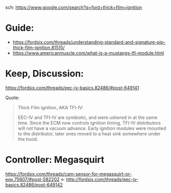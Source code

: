 sch: https://www.google.com/search?q=ford+thick+film+ignition

# Guide:
- https://fordsix.com/threads/understanding-standard-and-signature-pip-thick-film-ignition.81515/
- https://www.americanmuscle.com/what-is-a-mustangs-tfi-module.html

# Keep, Discussion:
https://fordsix.com/threads/eec-iv-basics.82486/#post-649141

Quote:
>Thick Film ignition, AKA TFI-IV:
>
>EEC-IV and TFI-IV are symbiotic, and were ushered in at the same time. Since the ECM now controls ignition timing, TFI-IV distributors will not have a vacuum advance. Early ignition modules were mounted to the distributor, later ones moved to a heat sink somewhere under the hood.


# Controller: Megasquirt
https://fordsix.com/threads/cam-sensor-for-megasquirt-or-eqv.75607/#post-582202
<- http://fordsix.com/threads/eec-iv-basics.82486/post-649142
